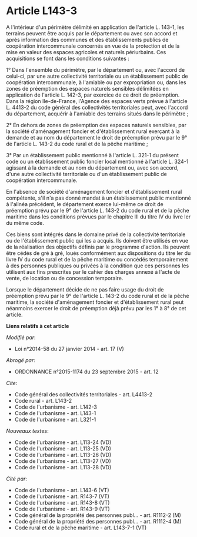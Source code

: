 # Article L143-3

A l'intérieur d'un périmètre délimité en application de l'article L. 143-1, les terrains peuvent être acquis par le
département ou avec son accord et après information des communes et des établissements publics de coopération intercommunale
concernés en vue de la protection et de la mise en valeur des espaces agricoles et naturels périurbains. Ces acquisitions se
font dans les conditions suivantes : 

1° Dans l'ensemble du périmètre, par le département ou, avec l'accord de celui-ci, par une autre collectivité territoriale ou
un établissement public de coopération intercommunale, à l'amiable ou par expropriation ou, dans les zones de préemption des
espaces naturels sensibles délimitées en application de l'article L. 142-3, par exercice de ce droit de préemption. Dans la
région Ile-de-France, l'Agence des espaces verts prévue à l'article L. 4413-2 du code général des collectivités territoriales
peut, avec l'accord du département, acquérir à l'amiable des terrains situés dans le périmètre ; 

2° En dehors de zones de préemption des espaces naturels sensibles, par la société d'aménagement foncier et d'établissement
rural exerçant à la demande et au nom du département le droit de préemption prévu par le 9° de l'article L. 143-2 du code
rural et de la pêche maritime ; 

3° Par un établissement public mentionné      à l'article L. 321-1 du présent code ou un établissement public foncier local
mentionné à l'article L. 324-1 agissant à la demande et au nom du département ou, avec son accord, d'une autre collectivité
territoriale ou d'un établissement public de coopération intercommunale. 

En l'absence de société d'aménagement foncier et d'établissement rural compétente, s'il n'a pas donné mandat à un
établissement public mentionné à l'alinéa précédent, le département exerce lui-même ce droit de préemption prévu par le 9° de
l'article L. 143-2 du code rural et de la pêche maritime dans les conditions prévues par le chapitre III du titre IV du livre
Ier du même code. 

Ces biens sont intégrés dans le domaine privé de la collectivité territoriale ou de l'établissement public qui les a acquis.
Ils doivent être utilisés en vue de la réalisation des objectifs définis par le programme d'action. Ils peuvent être cédés de
gré à gré, loués conformément aux dispositions du titre Ier du livre IV du code rural et de la pêche maritime ou concédés
temporairement à des personnes publiques ou privées à la condition que ces personnes les utilisent aux fins prescrites par le
cahier des charges annexé à l'acte de vente, de location ou de concession temporaire. 

Lorsque le département décide de ne pas faire usage du droit de préemption prévu par le 9° de l'article L. 143-2 du code
rural et de la pêche maritime, la société d'aménagement foncier et d'établissement rural peut néanmoins exercer le droit de
préemption déjà prévu par les 1° à 8° de cet article.

**Liens relatifs à cet article**

_Modifié par_:

  - Loi n°2014-58 du 27 janvier 2014 - art. 17 (V)

_Abrogé par_:

  - ORDONNANCE n°2015-1174 du 23 septembre 2015 - art. 12

_Cite_:

  - Code général des collectivités territoriales - art. L4413-2
  - Code rural - art. L143-2
  - Code de l'urbanisme - art. L142-3
  - Code de l'urbanisme - art. L143-1
  - Code de l'urbanisme - art. L321-1

_Nouveaux textes_:

  - Code de l'urbanisme - art. L113-24 (VD)
  - Code de l'urbanisme - art. L113-25 (VD)
  - Code de l'urbanisme - art. L113-26 (VD)
  - Code de l'urbanisme - art. L113-27 (VD)
  - Code de l'urbanisme - art. L113-28 (VD)

_Cité par_:

  - Code de l'urbanisme - art. L143-6 (VT)
  - Code de l'urbanisme - art. R143-7 (VT)
  - Code de l'urbanisme - art. R143-8 (VT)
  - Code de l'urbanisme - art. R143-9 (VT)
  - Code général de la propriété des personnes publ... - art. R1112-2 (M)
  - Code général de la propriété des personnes publ... - art. R1112-4 (M)
  - Code rural et de la pêche maritime - art. L143-7-1 (VT)
